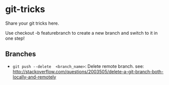# git-tricks
Share your git tricks here.

Use checkout -b featurebranch to create a new branch and switch to it in one step!

## Branches
- `git push --delete  <branch_name>`: Delete remote branch.  see: http://stackoverflow.com/questions/2003505/delete-a-git-branch-both-locally-and-remotely
